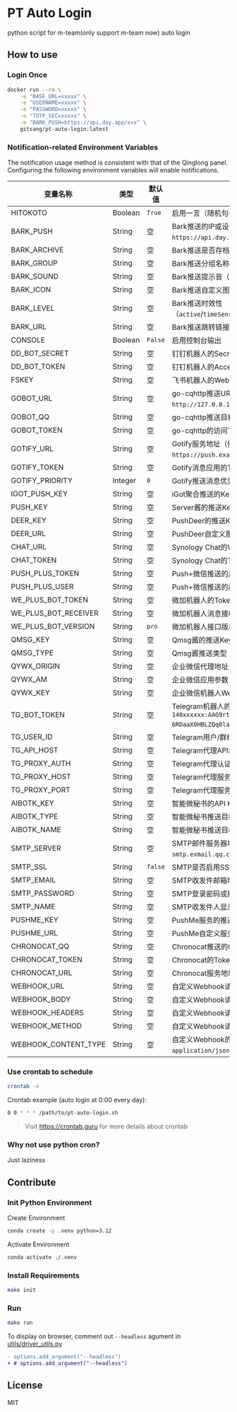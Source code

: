 # PT Auto Login

python script for m-team(only support m-team now) auto login

## How to use

### Login Once

```bash
docker run --rm \
    -e "BASE_URL=xxxxx" \
    -e "USERNAME=xxxxx" \
    -e "PASSWORD=xxxxx" \
    -e "TOTP_SEC=xxxxx" \
    -e "BARK_PUSH=https://api.day.app/xxx" \
    gitsang/pt-auto-login:latest
```

### Notification-related Environment Variables
The notification usage method is consistent with that of the Qinglong panel. Configuring the following environment variables will enable notifications.

| 变量名称                | 类型      | 默认值   | 用途说明                                                                 |
|-------------------------|-----------|----------|--------------------------------------------------------------------------|
| HITOKOTO                | Boolean   | `True`   | 启用一言（随机句子）                                                     |
| BARK_PUSH               | String    | 空       | Bark推送的IP或设备码（例如：`https://api.day.app/DxHcxxxxxRxxxxxxcm/`）  |
| BARK_ARCHIVE            | String    | 空       | Bark推送是否存档（填写 `true`/`false`）                                  |
| BARK_GROUP              | String    | 空       | Bark推送分组名称                                                         |
| BARK_SOUND              | String    | 空       | Bark推送提示音（例如：`chime`）                                          |
| BARK_ICON               | String    | 空       | Bark推送自定义图标URL                                                    |
| BARK_LEVEL              | String    | 空       | Bark推送时效性（`active`/`timeSensitive`/`passive`）                      |
| BARK_URL                | String    | 空       | Bark推送跳转链接                                                         |
| CONSOLE                 | Boolean   | `False`  | 启用控制台输出                                                           |
| DD_BOT_SECRET           | String    | 空       | 钉钉机器人的Secret密钥                                                   |
| DD_BOT_TOKEN            | String    | 空       | 钉钉机器人的Access Token                                                 |
| FSKEY                   | String    | 空       | 飞书机器人的Webhook Key                                                  |
| GOBOT_URL               | String    | 空       | go-cqhttp推送URL（例如：`http://127.0.0.1/send_private_msg`）             |
| GOBOT_QQ                | String    | 空       | go-cqhttp推送目标（用户ID或群ID）                                        |
| GOBOT_TOKEN             | String    | 空       | go-cqhttp的访问Token                                                     |
| GOTIFY_URL              | String    | 空       | Gotify服务地址（例如：`https://push.example.de:8080`）                    |
| GOTIFY_TOKEN            | String    | 空       | Gotify消息应用的Token                                                    |
| GOTIFY_PRIORITY         | Integer   | `0`      | Gotify推送消息优先级（0-10）                                             |
| IGOT_PUSH_KEY           | String    | 空       | iGot聚合推送的Key                                                        |
| PUSH_KEY                | String    | 空       | Server酱的推送Key（兼容旧版和Turbo版）                                   |
| DEER_KEY                | String    | 空       | PushDeer的推送Key                                                         |
| DEER_URL                | String    | 空       | PushDeer自定义服务地址                                                   |
| CHAT_URL                | String    | 空       | Synology Chat的Webhook URL                                               |
| CHAT_TOKEN              | String    | 空       | Synology Chat的Token                                                     |
| PUSH_PLUS_TOKEN         | String    | 空       | Push+微信推送的用户Token                                                 |
| PUSH_PLUS_USER          | String    | 空       | Push+微信推送的群组编码                                                   |
| WE_PLUS_BOT_TOKEN       | String    | 空       | 微加机器人的Token                                                        |
| WE_PLUS_BOT_RECEIVER    | String    | 空       | 微加机器人消息接收者标识                                                 |
| WE_PLUS_BOT_VERSION     | String    | `pro`    | 微加机器人接口版本（默认`pro`）                                          |
| QMSG_KEY                | String    | 空       | Qmsg酱的推送Key                                                          |
| QMSG_TYPE               | String    | 空       | Qmsg酱推送类型（例如：`group`/`user`）                                   |
| QYWX_ORIGIN             | String    | 空       | 企业微信代理地址                                                         |
| QYWX_AM                 | String    | 空       | 企业微信应用参数（需组合使用）                                           |
| QYWX_KEY                | String    | 空       | 企业微信机器人Webhook Key                                                |
| TG_BOT_TOKEN            | String    | 空       | Telegram机器人的Token（例如：`140xxxxxx:AAG9rt-6RDaaX0HBLZQq0laNOh8xxxxx`）|
| TG_USER_ID              | String    | 空       | Telegram用户/群组ID                                                      |
| TG_API_HOST             | String    | 空       | Telegram代理API地址                                                      |
| TG_PROXY_AUTH           | String    | 空       | Telegram代理认证参数                                                     |
| TG_PROXY_HOST           | String    | 空       | Telegram代理服务器地址                                                   |
| TG_PROXY_PORT           | String    | 空       | Telegram代理服务器端口                                                   |
| AIBOTK_KEY              | String    | 空       | 智能微秘书的API Key                                                      |
| AIBOTK_TYPE             | String    | 空       | 智能微秘书推送目标类型（`room`或`contact`）                              |
| AIBOTK_NAME             | String    | 空       | 智能微秘书推送目标名称（群名或好友昵称）                                 |
| SMTP_SERVER             | String    | 空       | SMTP邮件服务器地址（例如：`smtp.exmail.qq.com:465`）                     |
| SMTP_SSL                | String    | `false`  | SMTP是否启用SSL（`true`/`false`）                                        |
| SMTP_EMAIL              | String    | 空       | SMTP收发件邮箱地址                                                       |
| SMTP_PASSWORD           | String    | 空       | SMTP登录密码或授权码                                                     |
| SMTP_NAME               | String    | 空       | SMTP收发件人显示名称                                                     |
| PUSHME_KEY              | String    | 空       | PushMe服务的推送Key                                                      |
| PUSHME_URL              | String    | 空       | PushMe自定义服务地址                                                     |
| CHRONOCAT_QQ            | String    | 空       | Chronocat推送的QQ号                                                      |
| CHRONOCAT_TOKEN         | String    | 空       | Chronocat的Token                                                         |
| CHRONOCAT_URL           | String    | 空       | Chronocat服务地址                                                        |
| WEBHOOK_URL             | String    | 空       | 自定义Webhook请求地址                                                    |
| WEBHOOK_BODY            | String    | 空       | 自定义Webhook请求体模板                                                  |
| WEBHOOK_HEADERS         | String    | 空       | 自定义Webhook请求头（JSON格式）                                          |
| WEBHOOK_METHOD          | String    | 空       | 自定义Webhook请求方法（例如：`POST`/`GET`）                              |
| WEBHOOK_CONTENT_TYPE    | String    | 空       | 自定义Webhook的Content-Type（例如：`application/json`）                  |

### Use crontab to schedule

```bash
crontab -e
```

Crontab example (auto login at 0:00 every day):

```bash
0 0 * * * /path/to/pt-auto-login.sh
```

> Visit https://crontab.guru for more details about crontab

### Why not use python cron?

Just laziness

## Contribute

### Init Python Environment

Create Environment

```bash
conda create -p .venv python=3.12
```

Activate Environment

```bash
conda activate ./.venv
```

### Install Requirements

```bash
make init
```

### Run

```bash
make run
```

To display on browser, comment out `--headless` agument in [utils/driver_utils.py](./utils/driver_utils.py)

```diff
- options.add_argument("--headless")
+ # options.add_argument("--headless")
```

## License

MIT
